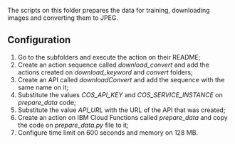 The scripts on this folder prepares the data for training, downloading images
and converting them to JPEG.


## Configuration

1. Go to the subfolders and execute the action on their README;
2. Create an action sequence called *download_convert* and add the actions
created on *download_keyword* and *convert* folders;
3. Create an API called *downloadConvert* and add the sequence with the same
name on it;
4. Substitute the values *COS_API_KEY* and *COS_SERVICE_INSTANCE* on *prepare_data*
code;
5. Substitute the value *API_URL* with the URL of the API that was created;
6. Create an action on IBM Cloud Functions called *prepare_data* and copy the
code on *prepare_data.py* file to it;
7. Configure time limit on 600 seconds and memory on 128 MB.